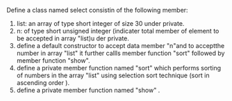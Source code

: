 Define a class named select consistin of the following member:<br>
1. list: an array of type short integer of size 30 under private.<br>
2. n: of type short unsigned integer (indicater total member of element to be accepted in array "list)u der private.<br>
3. define a default constructor to accept data member "n"and to acceptthe number in array "list" it further callls member function "sort" followed by member function "show".<br>
4. define a private member function named "sort" which performs sorting of numbers in the array "list" using selection sort technique (sort in ascending order ).<br>
5. define a private member function named "show" .<br>